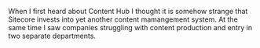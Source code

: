 When I first heard about Content Hub I thought it is somehow strange that Sitecore invests into yet another content mamangement system.
At the same time I saw companies struggling with content production and entry in two separate departments.